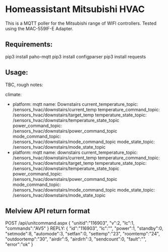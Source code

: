# Homeassistant Mitsubishi HVAC
This is a MQTT poller for the Mitsubishi range of WIFI controllers. Tested using the MAC-559IF-E Adapter.


## Requirements:
pip3 install paho-mqtt
pip3 install configparser
pip3 install requests

## Usage:
TBC, rough notes:

climate:
  - platform: mqtt
    name: Downstairs
    current_temperature_topic: /sensors_hvac/downstairs/current_temp
    temperature_command_topic: /sensors_hvac/downstairs/target_temp
    temperature_state_topic: /sensors_hvac/downstairs/temperature_state_topic
    power_command_topic: /sensors_hvac/downstairs/power_command_topic
    mode_command_topic: /sensors_hvac/downstairs/mode_command_topic
    mode_state_topic: /sensors_hvac/downstairs/mode_state_topic
  - platform: mqtt
    name: downstairs
    current_temperature_topic: /sensors_hvac/downstairs/current_temp
    temperature_command_topic: /sensors_hvac/downstairs/target_temp
    temperature_state_topic: /sensors_hvac/downstairs/temperature_state_topic
    power_command_topic: /sensors_hvac/downstairs/power_command_topic
    mode_command_topic: /sensors_hvac/downstairs/mode_command_topic
    mode_state_topic: /sensors_hvac/downstairs/mode_state_topic
    
    
    
    
## Melview API return format
POST /api/unitcommand.aspx
{	"unitid":"116903",
	"v":2,
	"lc":1,
	"commands":"AV5"
}
REPLY:
{	"id":"116903",
	"lc":"",
	"power":1,
	"standby":0,
	"setmode":8,
	"automode":3,
	"setfan":0,
	"settemp":"23",
	"roomtemp":"24",
	"outdoortemp":"30",
	"airdir":5,
	"airdirh":3,
	"sendcount":0,
	"fault":"",
	"error":"ok"
}


